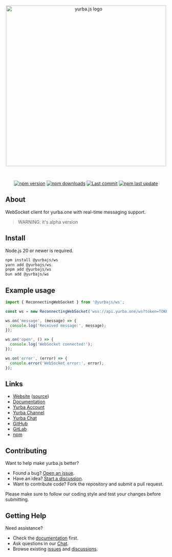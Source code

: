 <div align="center">
  <br />
  <p>
    <a href="https://yurba.js.org"><img src="https://yurbajs.vercel.app/banner.svg" width="500" alt="yurba.js logo" /></a>
  </p>
  <br />
  <p>
    <a href="https://www.npmjs.com/package/@yurbajs/ws"><img src="https://img.shields.io/npm/v/@yurbajs/ws.svg?maxAge=3600" alt="npm version" /></a>
    <a href="https://www.npmjs.com/package/@yurbajs/ws"><img src="https://img.shields.io/npm/dt/@yurbajs/ws.svg?maxAge=3600" alt="npm downloads" /></a>
    <a href="https://github.com/yurbajs/yurba.js/commits/main"><img src="https://img.shields.io/github/last-commit/yurbajs/yurba.js.svg?logo=github&logoColor=ffffff" alt="Last commit" /></a>
    <a href="https://www.npmjs.com/package/@yurbajs/ws"><img src="https://img.shields.io/npm/last-update/@yurbajs/ws" alt="npm last update"></a>
  </p>
</div>

## About
WebSocket client for yurba.one with real-time messaging support.

> WARNING: it's alpha version 

## Install
Node.js 20 or newer is required.

```sh
npm install @yurbajs/ws
yarn add @yurbajs/ws
pnpm add @yurbajs/ws
bun add @yurbajs/ws
```

## Example usage

```js
import { ReconnectingWebSocket } from '@yurbajs/ws';

const ws = new ReconnectingWebSocket('wss://api.yurba.one/ws?token=TOKEN');

ws.on('message', (message) => {
  console.log('Received message:', message);
});

ws.on('open', () => {
  console.log('WebSocket connected!');
});

ws.on('error', (error) => {
  console.error('WebSocket error:', error);
});
```

## Links

* [Website][website] ([source][website-source])
* [Documentation][documentation]
* [Yurba Account][yurba]
* [Yurba Channel][yurba-channel]
* [Yurba Chat][yurba-chat]
* [GitHub][source]
* [GitLab][gitlab]
* [npm][npm]

## Contributing

Want to help make yurba.js better?

* Found a bug? [Open an issue](https://github.com/yurbajs/yurba.js/issues/new).
* Have an idea? [Start a discussion](https://github.com/yurbajs/yurba.js/discussions).
* Want to contribute code? Fork the repository and submit a pull request.

Please make sure to follow our coding style and test your changes before submitting.

## Getting Help

Need assistance?

* Check the [documentation][documentation] first.
* Ask questions in our [Chat][yurba-chat].
* Browse existing [issues](https://github.com/yurbajs/yurba.js/issues) and [discussions](https://github.com/yurbajs/yurba.js/discussions).

[gitlab]: https://gitlab.com/yurbajs/yurba.js
[source]: https://github.com/yurbajs/yurba.js/tree/main/packages/ws
[website]: https://yurba.js.org
[website-source]: https://github.com/yurbajs/yurba.js
[documentation]: https://yurba.js.org/docs
[yurba]: https://me.yurba.one/yurbajs
[yurba-channel]: https://me.yurba.one/yjs
[yurba-chat]: https://me.yurba.one/yurba.js
[npm]: https://www.npmjs.com/package/@yurbajs/ws